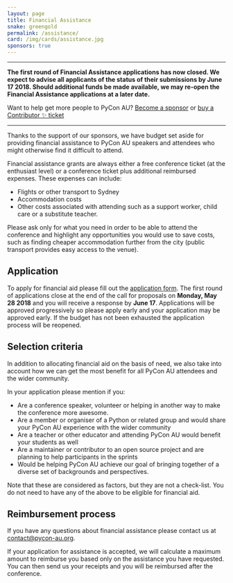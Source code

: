 ```yaml
---
layout: page
title: Financial Assistance
snake: greengold
permalink: /assistance/
card: /img/cards/assistance.jpg
sponsors: true
---
```


<hr>

**The first round of Financial Assistance applications has now closed. We expect to advise all applicants of the status of their submissions by June 17 2018. Should additional funds be made available, we may re-open the Financial Assistance applications at a later date.**

Want to help get more people to PyCon AU? [Become a sponsor](/sponsor) or [buy a Contributor ✨ ticket](/attend)

<hr>

Thanks to the support of our sponsors, we have budget set aside for providing financial assistance to PyCon AU speakers and attendees who might otherwise find it difficult to attend.

Financial assistance grants are always either a free conference ticket (at the enthusiast level) or a conference ticket plus additional reimbursed expenses. These expenses can include:
* Flights or other transport to Sydney
* Accommodation costs
* Other costs associated with attending such as a support worker, child care or a substitute teacher.

Please ask only for what you need in order to be able to attend the conference and highlight any opportunities you would use to save costs, such as finding cheaper accommodation further from the city (public transport provides easy access to the venue).

## Application

To apply for financial aid please fill out the [application form](https://goo.gl/forms/OJcmTDHGJGK4YxWB2).
The first round of applications close at the end of the call for proposals on **Monday, May 28 2018** and you will receive a response by **June 17**. Applications will be approved progressively so please apply early and your application may be approved early. If the budget has not been exhausted the application process will be reopened.

## Selection criteria

In addition to allocating financial aid on the basis of need, we also take into account how we can get the most benefit for all PyCon AU attendees and the wider community.

In your application please mention if you:
* Are a conference speaker, volunteer or helping in another way to make the conference more awesome.
* Are a member or organiser of a Python or related group and would share your PyCon AU experience with the wider community
* Are a teacher or other educator and attending PyCon AU would benefit your students as well
* Are a maintainer or contributor to an open source project and are planning to help participants in the sprints
* Would be helping PyCon AU achieve our goal of bringing together of a diverse set of backgrounds and perspectives.

Note that these are considered as factors, but they are not a check-list. You do not need to have any of the above to be eligible for financial aid.

## Reimbursement process

If you have any questions about financial assistance please contact us at [contact@pycon-au.org](mailto:contact@pycon-au.org).

If your application for assistance is accepted, we will calculate a maximum amount to reimburse you based only on the assistance you have requested. You can then send us your receipts and you will be reimbursed after the conference.

